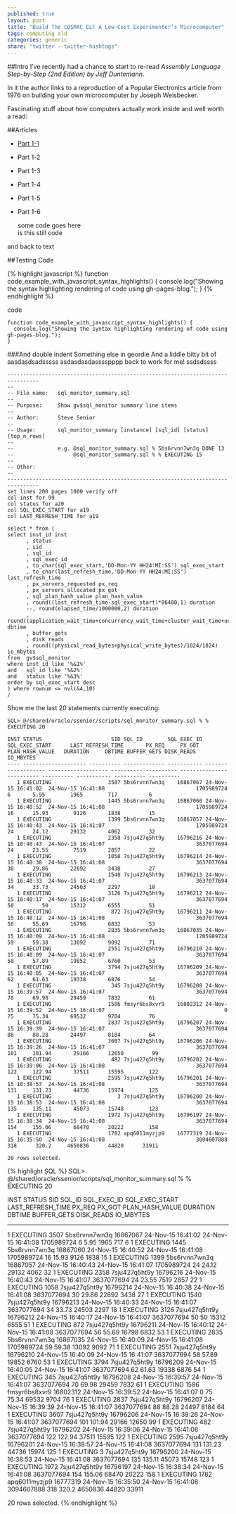 ```yaml
---
published: true
layout: post
title: "Build The COSMAC ELF A Low-Cost Experimenter’s Microcomputer"
tags: computing old
categories: generic
share: "twitter --twitter-hashtags"
---
```




<div class="toc"></div>

##Intro
I’ve recently had a chance to start to re-read *Assembly Language Step-by-Step (2nd Edition) by Jeff Duntemann*.

In it the author links to a reproduction of a Popular Electronics article from 1976 on building your own microcomputer by Joseph Weisbecker.

Fascinating stuff about how computers actually work inside and well worth a read:

##Articles
- [Part 1-1](http://incolor.inetnebr.com/bill_r/elf/html/elf-1-33.htm)
- Part 1-2
- Part 1-3
- Part 1-4
- Part 1-5
- Part 1-6

  some code goes here  
    is this still code  
    <?php>

and back to text

##Testing Code

{% highlight javascript %}
function code_example_with_javascript_syntax_highlights() {
  console.log("Showing the syntax highlighting rendering of code using gh-pages-blog.");
}
{% endhighlight %}

code

~~~
function code_example_with_javascript_syntax_highlights() {
  console.log("Showing the syntax highlighting rendering of code using gh-pages-blog.");
}
~~~

###And double indent
Something else in geordie
And a liddle bitty bit of
aasdasdsadsssss
asdasdasdasssspppp
back to work for me!
ssdsdssss

~~~
--------------------------------------------------------------------------------
--
-- File name:   sql_monitor_summary.sql
--
-- Purpose:     Show gv$sql_monitor summary line items
--
-- Author:      Steve Senior
--
-- Usage:       sql_monitor_summary [instance] [sql_id] [status] [top_n_rows]
--
--              e.g. @sql_monitor_summary.sql % 5bs6rvnn7wn3q DONE 13
--                   @sql_monitor_summary.sql % % EXECUTING 15
--
-- Other:
--
--------------------------------------------------------------------------------
set lines 200 pages 1000 verify off
col inst for 99
col status for a20
col SQL_EXEC_START for a19
col LAST_REFRESH_TIME for a19

select * from (
select inst_id inst
      , status
      , sid
      , sql_id
      , sql_exec_id
      , to_char(sql_exec_start,'DD-Mon-YY HH24:MI:SS') sql_exec_start
      , to_char(last_refresh_time,'DD-Mon-YY HH24:MI:SS') last_refresh_time
      , px_servers_requested px_req
      , px_servers_allocated px_got
      , sql_plan_hash_value plan_hash_value
      , round((last_refresh_time-sql_exec_start)*86400,1) duration
      --, round(elapsed_time/1000000,2) duration
      , round((application_wait_time+concurrency_wait_time+cluster_wait_time+user_io_wait_time+plsql_exec_time+java_exec_time+cpu_time)/1000000,2) dbtime
      , buffer_gets
      , disk_reads
      , round((physical_read_bytes+physical_write_bytes)/1024/1024) io_mbytes
from  gv$sql_monitor
where inst_id like '%&1%'
and   sql_id like '%&2%'
and   status like '%&3%'
order by sql_exec_start desc
) where rownum <= nvl(&4,10)
/
~~~

Show me the last 20 statements currently executing:

~~~
SQL> @/shared/oracle/ssenior/scripts/sql_monitor_summary.sql % % EXECUTING 20

INST STATUS                      SID SQL_ID        SQL_EXEC_ID SQL_EXEC_START      LAST_REFRESH_TIME       PX_REQ     PX_GOT PLAN_HASH_VALUE   DURATION     DBTIME BUFFER_GETS DISK_READS  IO_MBYTES
---- -------------------- ---------- ------------- ----------- ------------------- ------------------- ---------- ---------- --------------- ---------- ---------- ----------- ---------- ----------
   1 EXECUTING                  3507 5bs6rvnn7wn3q    16867067 24-Nov-15 16:41:02  24-Nov-15 16:41:08                             1705989724          6       5.95        1965        717          6
   1 EXECUTING                  1445 5bs6rvnn7wn3q    16867060 24-Nov-15 16:40:52  24-Nov-15 16:41:08                             1705989724         16      15.93        9126       1838         15
   1 EXECUTING                  1399 5bs6rvnn7wn3q    16867057 24-Nov-15 16:40:43  24-Nov-15 16:41:07                             1705989724         24      24.12       29132       4062         32
   1 EXECUTING                  2358 7sju427q5ht9y    16796216 24-Nov-15 16:40:43  24-Nov-15 16:41:07                             3637077694         24      23.55        7519       2857         22
   1 EXECUTING                  1058 7sju427q5ht9y    16796214 24-Nov-15 16:40:38  24-Nov-15 16:41:08                             3637077694         30      29.86       22692       3438         27
   1 EXECUTING                  1540 7sju427q5ht9y    16796213 24-Nov-15 16:40:33  24-Nov-15 16:41:07                             3637077694         34      33.73       24503       2297         18
   1 EXECUTING                  3126 7sju427q5ht9y    16796212 24-Nov-15 16:40:17  24-Nov-15 16:41:07                             3637077694         50         50       15312       6555         51
   1 EXECUTING                   872 7sju427q5ht9y    16796211 24-Nov-15 16:40:12  24-Nov-15 16:41:08                             3637077694         56      55.69       16798       6832         53
   1 EXECUTING                  2835 5bs6rvnn7wn3q    16867035 24-Nov-15 16:40:09  24-Nov-15 16:41:08                             1705989724         59      59.38       13092       9092         71
   1 EXECUTING                  2551 7sju427q5ht9y    16796210 24-Nov-15 16:40:09  24-Nov-15 16:41:07                             3637077694         58      57.89       19852       6760         53
   1 EXECUTING                  3794 7sju427q5ht9y    16796209 24-Nov-15 16:40:05  24-Nov-15 16:41:07                             3637077694         62      61.63       19338       6876         54
   1 EXECUTING                   345 7sju427q5ht9y    16796208 24-Nov-15 16:39:57  24-Nov-15 16:41:07                             3637077694         70      69.98       29459       7832         61
   1 EXECUTING                  1586 fmsyr6bs8xvr9    16802312 24-Nov-15 16:39:52  24-Nov-15 16:41:07                                      0         75      75.34       69532       9704         76
   1 EXECUTING                  2837 7sju427q5ht9y    16796207 24-Nov-15 16:39:39  24-Nov-15 16:41:07                             3637077694         88      88.28       24497       8184         64
   1 EXECUTING                  3607 7sju427q5ht9y    16796206 24-Nov-15 16:39:26  24-Nov-15 16:41:07                             3637077694        101     101.94       29166      12650         99
   1 EXECUTING                   482 7sju427q5ht9y    16796202 24-Nov-15 16:39:06  24-Nov-15 16:41:08                             3637077694        122     122.94       37511      15595        122
   1 EXECUTING                  2595 7sju427q5ht9y    16796201 24-Nov-15 16:38:57  24-Nov-15 16:41:08                             3637077694        131     131.23       44736      15974        125
   1 EXECUTING                     3 7sju427q5ht9y    16796200 24-Nov-15 16:38:53  24-Nov-15 16:41:08                             3637077694        135     135.11       45073      15748        123
   1 EXECUTING                  1972 7sju427q5ht9y    16796197 24-Nov-15 16:38:34  24-Nov-15 16:41:08                             3637077694        154     155.06       68470      20222        158
   1 EXECUTING                  1782 apq6011myzjp9    16777319 24-Nov-15 16:35:50  24-Nov-15 16:41:08                             3094607888        318      320.2     4650836      44820      33911

20 rows selected.
~~~


{% highlight SQL %}
SQL> @/shared/oracle/ssenior/scripts/sql_monitor_summary.sql % % EXECUTING 20

INST STATUS                      SID SQL_ID        SQL_EXEC_ID SQL_EXEC_START      LAST_REFRESH_TIME       PX_REQ     PX_GOT PLAN_HASH_VALUE   DURATION     DBTIME BUFFER_GETS DISK_READS  IO_MBYTES
---- -------------------- ---------- ------------- ----------- ------------------- ------------------- ---------- ---------- --------------- ---------- ---------- ----------- ---------- ----------

   1 EXECUTING                  3507 5bs6rvnn7wn3q    16867067 24-Nov-15 16:41:02  24-Nov-15 16:41:08                             1705989724          6       5.95        1965        717          6
   1 EXECUTING                  1445 5bs6rvnn7wn3q    16867060 24-Nov-15 16:40:52  24-Nov-15 16:41:08                             1705989724         16      15.93        9126       1838         15
   1 EXECUTING                  1399 5bs6rvnn7wn3q    16867057 24-Nov-15 16:40:43  24-Nov-15 16:41:07                             1705989724         24      24.12       29132       4062         32
   1 EXECUTING                  2358 7sju427q5ht9y    16796216 24-Nov-15 16:40:43  24-Nov-15 16:41:07                             3637077694         24      23.55        7519       2857         22
   1 EXECUTING                  1058 7sju427q5ht9y    16796214 24-Nov-15 16:40:38  24-Nov-15 16:41:08                             3637077694         30      29.86       22692       3438         27
   1 EXECUTING                  1540 7sju427q5ht9y    16796213 24-Nov-15 16:40:33  24-Nov-15 16:41:07                             3637077694         34      33.73       24503       2297         18
   1 EXECUTING                  3126 7sju427q5ht9y    16796212 24-Nov-15 16:40:17  24-Nov-15 16:41:07                             3637077694         50         50       15312       6555         51
   1 EXECUTING                   872 7sju427q5ht9y    16796211 24-Nov-15 16:40:12  24-Nov-15 16:41:08                             3637077694         56      55.69       16798       6832         53
   1 EXECUTING                  2835 5bs6rvnn7wn3q    16867035 24-Nov-15 16:40:09  24-Nov-15 16:41:08                             1705989724         59      59.38       13092       9092         71
   1 EXECUTING                  2551 7sju427q5ht9y    16796210 24-Nov-15 16:40:09  24-Nov-15 16:41:07                             3637077694         58      57.89       19852       6760         53
   1 EXECUTING                  3794 7sju427q5ht9y    16796209 24-Nov-15 16:40:05  24-Nov-15 16:41:07                             3637077694         62      61.63       19338       6876         54
   1 EXECUTING                   345 7sju427q5ht9y    16796208 24-Nov-15 16:39:57  24-Nov-15 16:41:07                             3637077694         70      69.98       29459       7832         61
   1 EXECUTING                  1586 fmsyr6bs8xvr9    16802312 24-Nov-15 16:39:52  24-Nov-15 16:41:07                                      0         75      75.34       69532       9704         76
   1 EXECUTING                  2837 7sju427q5ht9y    16796207 24-Nov-15 16:39:39  24-Nov-15 16:41:07                             3637077694         88      88.28       24497       8184         64
   1 EXECUTING                  3607 7sju427q5ht9y    16796206 24-Nov-15 16:39:26  24-Nov-15 16:41:07                             3637077694        101     101.94       29166      12650         99
   1 EXECUTING                   482 7sju427q5ht9y    16796202 24-Nov-15 16:39:06  24-Nov-15 16:41:08                             3637077694        122     122.94       37511      15595        122
   1 EXECUTING                  2595 7sju427q5ht9y    16796201 24-Nov-15 16:38:57  24-Nov-15 16:41:08                             3637077694        131     131.23       44736      15974        125
   1 EXECUTING                     3 7sju427q5ht9y    16796200 24-Nov-15 16:38:53  24-Nov-15 16:41:08                             3637077694        135     135.11       45073      15748        123
   1 EXECUTING                  1972 7sju427q5ht9y    16796197 24-Nov-15 16:38:34  24-Nov-15 16:41:08                             3637077694        154     155.06       68470      20222        158
   1 EXECUTING                  1782 apq6011myzjp9    16777319 24-Nov-15 16:35:50  24-Nov-15 16:41:08                             3094607888        318      320.2     4650836      44820      33911

20 rows selected.
{% endhighlight %}
